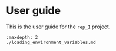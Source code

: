# User guide

This is the user guide for the `rep_1` project.

```{toctree}
:maxdepth: 2
./loading_environment_variables.md
```
